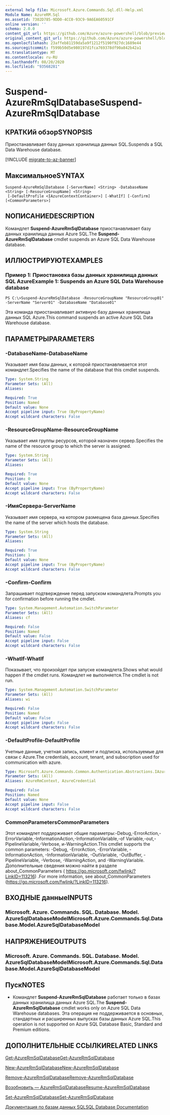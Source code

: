 ```yaml
---
external help file: Microsoft.Azure.Commands.Sql.dll-Help.xml
Module Name: AzureRM.Sql
ms.assetid: 7302D785-9DD0-4CC0-93C9-9A6EA60591CF
online version: ''
schema: 2.0.0
content_git_url: https://github.com/Azure/azure-powershell/blob/preview/src/ResourceManager/Sql/Commands.Sql/help/Suspend-AzureRmSqlDatabase.md
original_content_git_url: https://github.com/Azure/azure-powershell/blob/preview/src/ResourceManager/Sql/Commands.Sql/help/Suspend-AzureRmSqlDatabase.md
ms.openlocfilehash: 23affeb81159da5a9f1212f5190f927dc1689e44
ms.sourcegitcommit: f599b50d5e980197d1fca769378df90a842b42a1
ms.translationtype: MT
ms.contentlocale: ru-RU
ms.lasthandoff: 08/20/2020
ms.locfileid: "93568281"
---
```

# <span data-ttu-id="1f1e0-101">Suspend-AzureRmSqlDatabase</span><span class="sxs-lookup"><span data-stu-id="1f1e0-101">Suspend-AzureRmSqlDatabase</span></span>

## <span data-ttu-id="1f1e0-102">КРАТКИй обзор</span><span class="sxs-lookup"><span data-stu-id="1f1e0-102">SYNOPSIS</span></span>
<span data-ttu-id="1f1e0-103">Приостанавливает базу данных хранилища данных SQL.</span><span class="sxs-lookup"><span data-stu-id="1f1e0-103">Suspends a SQL Data Warehouse database.</span></span>

[!INCLUDE [migrate-to-az-banner](../../includes/migrate-to-az-banner.md)]

## <span data-ttu-id="1f1e0-104">Максимальное</span><span class="sxs-lookup"><span data-stu-id="1f1e0-104">SYNTAX</span></span>

```
Suspend-AzureRmSqlDatabase [-ServerName] <String> -DatabaseName <String> [-ResourceGroupName] <String>
 [-DefaultProfile <IAzureContextContainer>] [-WhatIf] [-Confirm] [<CommonParameters>]
```

## <span data-ttu-id="1f1e0-105">NОПИСАНИЕ</span><span class="sxs-lookup"><span data-stu-id="1f1e0-105">DESCRIPTION</span></span>
<span data-ttu-id="1f1e0-106">Командлет **Suspend-AzureRmSqlDatabase** приостанавливает базу данных хранилища данных Azure SQL.</span><span class="sxs-lookup"><span data-stu-id="1f1e0-106">The **Suspend-AzureRmSqlDatabase** cmdlet suspends an Azure SQL Data Warehouse database.</span></span>

## <span data-ttu-id="1f1e0-107">ИЛЛЮСТРИРУЮТ</span><span class="sxs-lookup"><span data-stu-id="1f1e0-107">EXAMPLES</span></span>

### <span data-ttu-id="1f1e0-108">Пример 1: Приостановка базы данных хранилища данных SQL Azure</span><span class="sxs-lookup"><span data-stu-id="1f1e0-108">Example 1: Suspends an Azure SQL Data Warehouse database</span></span>
```
PS C:\>Suspend-AzureRmSqlDatabase -ResourceGroupName "ResourceGroup01" -ServerName "Server01" -DatabaseName "Database01"
```

<span data-ttu-id="1f1e0-109">Эта команда приостанавливает активную базу данных хранилища данных SQL Azure.</span><span class="sxs-lookup"><span data-stu-id="1f1e0-109">This command suspends an active Azure SQL Data Warehouse database.</span></span>

## <span data-ttu-id="1f1e0-110">ПАРАМЕТРЫ</span><span class="sxs-lookup"><span data-stu-id="1f1e0-110">PARAMETERS</span></span>

### <span data-ttu-id="1f1e0-111">-DatabaseName</span><span class="sxs-lookup"><span data-stu-id="1f1e0-111">-DatabaseName</span></span>
<span data-ttu-id="1f1e0-112">Указывает имя базы данных, к которой приостанавливается этот командлет.</span><span class="sxs-lookup"><span data-stu-id="1f1e0-112">Specifies the name of the database that this cmdlet suspends.</span></span>

```yaml
Type: System.String
Parameter Sets: (All)
Aliases: 

Required: True
Position: Named
Default value: None
Accept pipeline input: True (ByPropertyName)
Accept wildcard characters: False
```

### <span data-ttu-id="1f1e0-113">-ResourceGroupName</span><span class="sxs-lookup"><span data-stu-id="1f1e0-113">-ResourceGroupName</span></span>
<span data-ttu-id="1f1e0-114">Указывает имя группы ресурсов, которой назначен сервер.</span><span class="sxs-lookup"><span data-stu-id="1f1e0-114">Specifies the name of the resource group to which the server is assigned.</span></span>

```yaml
Type: System.String
Parameter Sets: (All)
Aliases: 

Required: True
Position: 0
Default value: None
Accept pipeline input: True (ByPropertyName)
Accept wildcard characters: False
```

### <span data-ttu-id="1f1e0-115">-ИмяСервера</span><span class="sxs-lookup"><span data-stu-id="1f1e0-115">-ServerName</span></span>
<span data-ttu-id="1f1e0-116">Указывает имя сервера, на котором размещена база данных.</span><span class="sxs-lookup"><span data-stu-id="1f1e0-116">Specifies the name of the server which hosts the database.</span></span>

```yaml
Type: System.String
Parameter Sets: (All)
Aliases: 

Required: True
Position: 1
Default value: None
Accept pipeline input: True (ByPropertyName)
Accept wildcard characters: False
```

### <span data-ttu-id="1f1e0-117">-Confirm</span><span class="sxs-lookup"><span data-stu-id="1f1e0-117">-Confirm</span></span>
<span data-ttu-id="1f1e0-118">Запрашивает подтверждение перед запуском командлета.</span><span class="sxs-lookup"><span data-stu-id="1f1e0-118">Prompts you for confirmation before running the cmdlet.</span></span>

```yaml
Type: System.Management.Automation.SwitchParameter
Parameter Sets: (All)
Aliases: cf

Required: False
Position: Named
Default value: False
Accept pipeline input: False
Accept wildcard characters: False
```

### <span data-ttu-id="1f1e0-119">-WhatIf</span><span class="sxs-lookup"><span data-stu-id="1f1e0-119">-WhatIf</span></span>
<span data-ttu-id="1f1e0-120">Показывает, что произойдет при запуске командлета.</span><span class="sxs-lookup"><span data-stu-id="1f1e0-120">Shows what would happen if the cmdlet runs.</span></span>
<span data-ttu-id="1f1e0-121">Командлет не выполняется.</span><span class="sxs-lookup"><span data-stu-id="1f1e0-121">The cmdlet is not run.</span></span>

```yaml
Type: System.Management.Automation.SwitchParameter
Parameter Sets: (All)
Aliases: wi

Required: False
Position: Named
Default value: False
Accept pipeline input: False
Accept wildcard characters: False
```

### <span data-ttu-id="1f1e0-122">-DefaultProfile</span><span class="sxs-lookup"><span data-stu-id="1f1e0-122">-DefaultProfile</span></span>
<span data-ttu-id="1f1e0-123">Учетные данные, учетная запись, клиент и подписка, используемые для связи с Azure.</span><span class="sxs-lookup"><span data-stu-id="1f1e0-123">The credentials, account, tenant, and subscription used for communication with azure.</span></span>

```yaml
Type: Microsoft.Azure.Commands.Common.Authentication.Abstractions.IAzureContextContainer
Parameter Sets: (All)
Aliases: AzureRmContext, AzureCredential

Required: False
Position: Named
Default value: None
Accept pipeline input: False
Accept wildcard characters: False
```

### <span data-ttu-id="1f1e0-124">CommonParameters</span><span class="sxs-lookup"><span data-stu-id="1f1e0-124">CommonParameters</span></span>
<span data-ttu-id="1f1e0-125">Этот командлет поддерживает общие параметры:-Debug,-ErrorAction,-ErrorVariable,-InformationAction,-InformationVariable,-of Variable,-out,-PipelineVariable,-Verbose, и-WarningAction.</span><span class="sxs-lookup"><span data-stu-id="1f1e0-125">This cmdlet supports the common parameters: -Debug, -ErrorAction, -ErrorVariable, -InformationAction, -InformationVariable, -OutVariable, -OutBuffer, -PipelineVariable, -Verbose, -WarningAction, and -WarningVariable.</span></span> <span data-ttu-id="1f1e0-126">Дополнительные сведения можно найти в разделе about_CommonParameters ( https://go.microsoft.com/fwlink/?LinkID=113216) .</span><span class="sxs-lookup"><span data-stu-id="1f1e0-126">For more information, see about_CommonParameters (https://go.microsoft.com/fwlink/?LinkID=113216).</span></span>

## <span data-ttu-id="1f1e0-127">ВХОДНЫЕ данные</span><span class="sxs-lookup"><span data-stu-id="1f1e0-127">INPUTS</span></span>

### <span data-ttu-id="1f1e0-128">Microsoft. Azure. Commands. SQL. Database. Model. AzureSqlDatabaseModel</span><span class="sxs-lookup"><span data-stu-id="1f1e0-128">Microsoft.Azure.Commands.Sql.Database.Model.AzureSqlDatabaseModel</span></span>

## <span data-ttu-id="1f1e0-129">НАПРЯЖЕНИЕ</span><span class="sxs-lookup"><span data-stu-id="1f1e0-129">OUTPUTS</span></span>

### <span data-ttu-id="1f1e0-130">Microsoft. Azure. Commands. SQL. Database. Model. AzureSqlDatabaseModel</span><span class="sxs-lookup"><span data-stu-id="1f1e0-130">Microsoft.Azure.Commands.Sql.Database.Model.AzureSqlDatabaseModel</span></span>

## <span data-ttu-id="1f1e0-131">Пуск</span><span class="sxs-lookup"><span data-stu-id="1f1e0-131">NOTES</span></span>
* <span data-ttu-id="1f1e0-132">Командлет **Suspend-AzureRmSqlDatabase** работает только в базах данных хранилища данных Azure SQL.</span><span class="sxs-lookup"><span data-stu-id="1f1e0-132">The **Suspend-AzureRmSqlDatabase** cmdlet works only on Azure SQL Data Warehouse databases.</span></span> <span data-ttu-id="1f1e0-133">Эта операция не поддерживается в основных, стандартных и расширенных выпусках базы данных Azure SQL.</span><span class="sxs-lookup"><span data-stu-id="1f1e0-133">This operation is not supported on Azure SQL Database Basic, Standard and Premium editions.</span></span>

## <span data-ttu-id="1f1e0-134">ДОПОЛНИТЕЛЬНЫЕ ССЫЛКИ</span><span class="sxs-lookup"><span data-stu-id="1f1e0-134">RELATED LINKS</span></span>

[<span data-ttu-id="1f1e0-135">Get-AzureRmSqlDatabase</span><span class="sxs-lookup"><span data-stu-id="1f1e0-135">Get-AzureRmSqlDatabase</span></span>](./Get-AzureRmSqlDatabase.md)

[<span data-ttu-id="1f1e0-136">New-AzureRmSqlDatabase</span><span class="sxs-lookup"><span data-stu-id="1f1e0-136">New-AzureRmSqlDatabase</span></span>](./New-AzureRmSqlDatabase.md)

[<span data-ttu-id="1f1e0-137">Remove-AzureRmSqlDatabase</span><span class="sxs-lookup"><span data-stu-id="1f1e0-137">Remove-AzureRmSqlDatabase</span></span>](./Remove-AzureRmSqlDatabase.md)

[<span data-ttu-id="1f1e0-138">Возобновить — AzureRmSqlDatabase</span><span class="sxs-lookup"><span data-stu-id="1f1e0-138">Resume-AzureRmSqlDatabase</span></span>](./Resume-AzureRmSqlDatabase.md)

[<span data-ttu-id="1f1e0-139">Set-AzureRmSqlDatabase</span><span class="sxs-lookup"><span data-stu-id="1f1e0-139">Set-AzureRmSqlDatabase</span></span>](./Set-AzureRmSqlDatabase.md)

[<span data-ttu-id="1f1e0-140">Документация по базам данных SQL</span><span class="sxs-lookup"><span data-stu-id="1f1e0-140">SQL Database Documentation</span></span>](https://docs.microsoft.com/azure/sql-database/)


